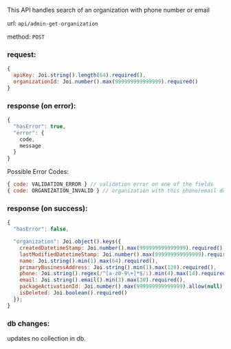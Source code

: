 This API handles search of an organization with phone number or email

url: `api/admin-get-organization`

method: `POST`

### request: 
```js
{
  apiKey: Joi.string().length(64).required(),
  organizationId: Joi.number().max(999999999999999).required()
}
```

### response (on error):
```js
{
  "hasError": true,
  "error": {
    code,
    message
  }
}
```

Possible Error Codes:
```js
{ code: VALIDATION_ERROR } // validation error on one of the fields
{ code: ORGANIZATION_INVALID } // organization with this phone/email does not exist
```

### response (on success):
```js
{
  "hasError": false,

  "organization": Joi.object().keys({
    createdDatetimeStamp: Joi.number().max(999999999999999).required(),
    lastModifiedDatetimeStamp: Joi.number().max(999999999999999).required(),
    name: Joi.string().min(1).max(64).required(),
    primaryBusinessAddress: Joi.string().min(1).max(128).required(),
    phone: Joi.string().regex(/^[a-z0-9\+]*$/i).min(4).max(14).required(),
    email: Joi.string().email().min(3).max(30).required(),
    packageActivationId: Joi.number().max(999999999999999).allow(null).required(),
    isDeleted: Joi.boolean().required()
  });
}
```

### db changes:
updates no collection in db.